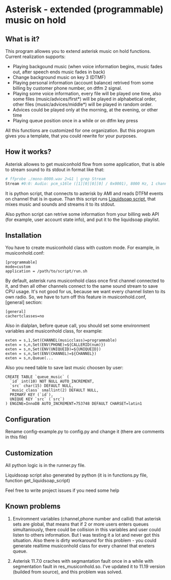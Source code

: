 Asterisk - extended (programmable) music on hold
================================================

What is it?
-----------

This program allowes you to extend asterisk music on hold functions. Current realization supports:
* Playing backgound music (when voice information begins, music fades out, after speech ends music fades in back)
* Change background music on key 3 (DTMF)
* Playing personal information (account balance) retrived from some billing by customer phone number, on dtfm 2 signal.
* Playing some voice information, every file will be played one time, also some files (music/advices/first\*) will be played in alphabetical order, other files (music/advices/middle\*) will be played in random order.
* Advices could be played only at the morning, at the evening, or other time
* Playing queue position once in a while or on dtfm key press

All this functions are customized for one organization. But this program gives you a template, that you could rewrite for your purposes.

How it works?
-------------

Asterisk allowes to get musiconhold flow from some application, that is able to stream sound to its stdout in format like that:
```bash
# ffprobe ./mono-8000.wav 2>&1 | grep Stream
Stream #0:0: Audio: pcm_s16le ([1][0][0][0] / 0x0001), 8000 Hz, 1 channels, s16, 128 kb/s
```

It is python script, that connects to asterisk by AMI and reads DTFM events on channel that is in queue. Than this script runs [Liquidsoap script](http://liquidsoap.fm/), that mixes music and sounds and streams it to its stdout.

Also python script can retrive some information from your billing web API (for example, user account state info), and put it to the liquidsoap playlist.

Installation
------------

You have to create musiconhold class with custom mode. For example, in musiconhold.conf:
```
[programmable]
mode=custom
application = /path/to/script/run.sh
```

By default, asterisk runs musiconhold class once first channel connected to it, and then all other channels connect to the same sound stream to save CPU usage. It's not good for us, because we want every channel listen to its own radio. So, we have to turn off this feature in musiconhold.conf, [general] section:
```
[general]
cachertclasses=no
```

Also in dialplan, before queue call, you should set some environment variables and musiconhold class, for example:
```
exten = s,1,Set(CHANNEL(musicclass)=programmable)
exten = s,n,Set(ENV(PHONE)=${CALLERID(num)})
exten = s,n,Set(ENV(UNIQUEID)=${UNIQUEID})
exten = s,n,Set(ENV(CHANNEL)=${CHANNEL})
exten = s,n,Queue(...
```

Also you need table to save last music choosen by user:
```mysql
CREATE TABLE `queue_music` (
  `id` int(10) NOT NULL AUTO_INCREMENT,
  `src` char(15) DEFAULT NULL,
  `music_class` smallint(2) DEFAULT NULL,
  PRIMARY KEY (`id`),
  UNIQUE KEY `src` (`src`)
) ENGINE=InnoDB AUTO_INCREMENT=753748 DEFAULT CHARSET=latin1
```

Configuration
-------------

Rename config-example.py to config.py and change it (there are comments in this file)

Customization
-------------

All python logic is in the runner.py file.

Liquidsoap script also generated by python (it is in functions.py file, function get_liquidsoap_script)

Feel free to write project issues if you need some help

Known problems
--------------

1. Enviromnent variables (channel,phone number and callid) that asterisk sets are global, that means that if 2 or more users enters queues simultaniously, there could be collision in this variables and user could listen to others information. But I was testing it a lot and never got this situation. Also there is dirty workaround for this problem - you could generate realtime musiconhold class for every channel that eneters queue.

2. Asterisk 11.7.0 craches with segmantation fault once in a while with segmentation fault in res_musiconhold.so. I've updated it to 11.19 version (builded from source), and this problem was solved.
